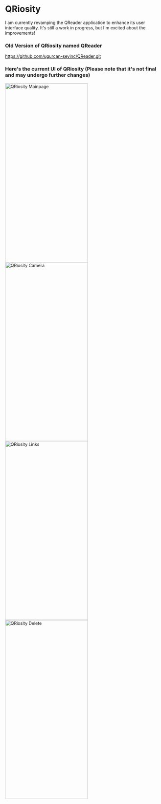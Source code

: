 # QRiosity

I am currently revamping the QReader application to enhance its user interface quality. It's still a work in progress, but I'm excited about the improvements!

### Old Version of QRiosity named QReader
https://github.com/ugurcan-sevinc/QReader.git

### Here's the current UI of QRiosity (Please note that it's not final and may undergo further changes)

<img src="https://github.com/ugurcan-sevinc/QRiosity/assets/69902076/c150335d-d2e3-4e36-9393-264c5b5f6123" alt="QRiosity Mainpage" width="270" height="585">
<img src="https://github.com/ugurcan-sevinc/QRiosity/assets/69902076/9acd11cf-c34b-4ab3-a548-f6237409a401" alt="QRiosity Camera" width="270" height="585">
<img src="https://github.com/ugurcan-sevinc/QRiosity/assets/69902076/8d06ca2f-f16c-48e6-b2d5-111b51ec4f70" alt="QRiosity Links" width="270" height="585">
<img src="https://github.com/ugurcan-sevinc/QRiosity/assets/69902076/1c14c0b1-7bb9-4e71-8b6f-f550bab0956b" alt="QRiosity Delete" width="270" height="585">
